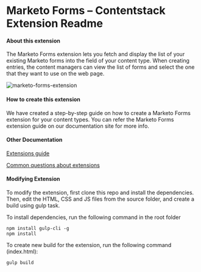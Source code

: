 # Marketo Forms – Contentstack Extension Readme

####  About this extension

The Marketo Forms extension lets you fetch and display the list of your existing Marketo forms into the field of your content type. When creating entries, the content managers can view the list of forms and select the one that they want to use on the web page.

  
![marketo-forms-extension](https://images.contentstack.io/v3/assets/bltf2fb14dd3176c6f6/blt8fc7a54a076090be/5bbb2549834545315961c5d7/download)


#### How to create this extension

We have created a step-by-step guide on how to create a Marketo Forms extension for your content types. You can refer the Marketo Forms extension guide on our documentation site for more info.

  

####  Other Documentation

[Extensions guide](http://www.contentstack.com/docs/guide/extensions)

[Common questions about extensions](https://www.contentstack.com/docs/faqs#extensions)

#### Modifying Extension

To modify the extension, first clone this repo and install the dependencies. Then, edit the HTML, CSS and JS files from the source folder, and create a build using gulp task.

To install dependencies, run the following command in the root folder
```
npm install gulp-cli -g
npm install
```
To create new build for the extension, run the following command (index.html):

    gulp build